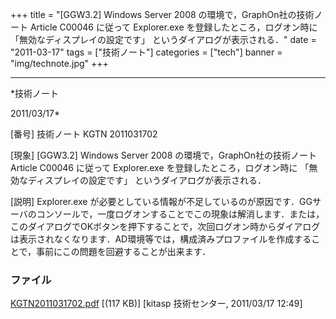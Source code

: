 ﻿+++
title = "[GGW3.2] Windows Server 2008 の環境で，GraphOn社の技術ノート Article C00046 に従って Explorer.exe を登録したところ，ログオン時に 「無効なディスプレイの設定です」 というダイアログが表示される．"
date = "2011-03-17"
tags = ["技術ノート"]
categories = ["tech"]
banner = "img/technote.jpg"
+++

-----------------------------------------------------------------------------------------------------------------------------

*技術ノート

2011/03/17*


[番号]
技術ノート KGTN 2011031702

[現象]
[GGW3.2] Windows Server 2008 の環境で，GraphOn社の技術ノート Article
C00046 に従って Explorer.exe を登録したところ，ログオン時に
「無効なディスプレイの設定です」 というダイアログが表示される．

[説明]
Explorer.exe
が必要としている情報が不足しているのが原因です．GGサーバのコンソールで，一度ログオンすることでこの現象は解消します．または，このダイアログでOKボタンを押下することで，次回ログオン時からダイアログは表示されなくなります．AD環境等では，構成済みプロファイルを作成することで，事前にこの問題を回避することが出来ます．


### ファイル

 
 


[KGTN2011031702.pdf](http://techreport.kitasp.net/attachments/download/522/KGTN2011031702.pdf)
 [(117 KB)] [kitasp 技術センター, 2011/03/17
12:49]


 


 

